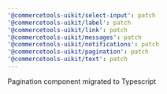 ```yaml
---
'@commercetools-uikit/select-input': patch
'@commercetools-uikit/label': patch
'@commercetools-uikit/link': patch
'@commercetools-uikit/messages': patch
'@commercetools-uikit/notifications': patch
'@commercetools-uikit/pagination': patch
'@commercetools-uikit/text': patch
---
```


Pagination component migrated to Typescript
